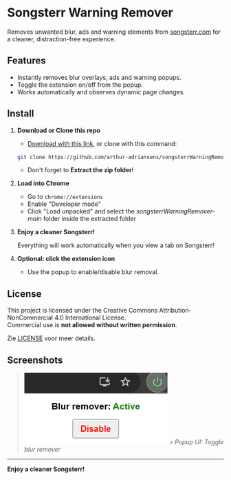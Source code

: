 # Songsterr Warning Remover

Removes unwanted blur, ads and warning elements from [songsterr.com](https://www.songsterr.com) for a cleaner, distraction-free experience.

## Features

-   Instantly removes blur overlays, ads and warning popups.
-   Toggle the extension on/off from the popup.
-   Works automatically and observes dynamic page changes.

## Install

1. **Download or Clone this repo**

    - [Download with this link](https://github.com/arthur-adriansens/songsterrWarningRemover/archive/refs/heads/main.zip), or clone with this command:

    ```sh
    git clone https://github.com/arthur-adriansens/songsterrWarningRemover.git
    ```

    - Don't forget to **Extract the zip folder**!

2. **Load into Chrome**

    - Go to `chrome://extensions`
    - Enable "Developer mode"
    - Click "Load unpacked" and select the _songsterrWarningRemover-main_ folder inside the extracted folder

3. **Enjoy a cleaner Songsterr!**

    Everything will work automatically when you view a tab on Songsterr!

4. **Optional: click the extension icon**
    - Use the popup to enable/disable blur removal.

## License

This project is licensed under the Creative Commons Attribution-NonCommercial 4.0 International License.  
Commercial use is **not allowed without written permission**.

Zie [LICENSE](./LICENSE) voor meer details.

## Screenshots

> ![Popup Example](icons/image.png) > _Popup UI: Toggle blur remover_

---

**Enjoy a cleaner Songsterr!**
